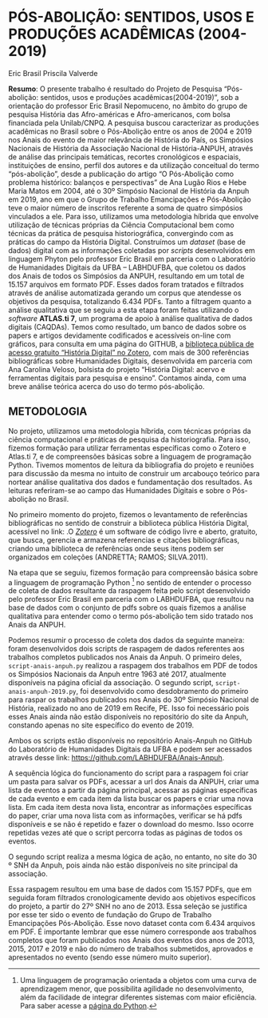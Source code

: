 # PÓS-ABOLIÇÃO: SENTIDOS, USOS E PRODUÇÕES ACADÊMICAS (2004-2019)

Eric Brasil 
Priscila Valverde

**Resumo**: O presente trabalho é resultado do Projeto de Pesquisa “Pós-abolição: sentidos, usos e produções acadêmicas(2004-2019)”, sob a orientação do professor Eric Brasil Nepomuceno, no âmbito do grupo de pesquisa História das Afro-américas e Afro-americanos, com bolsa financiada pela Unilab/CNPQ. A pesquisa buscou caracterizar as produções acadêmicas no Brasil sobre o Pós-Abolição entre os anos de 2004 e 2019 nos Anais do evento de maior relevância de História do País, os Simpósios Nacionais de História da Associação Nacional de História-ANPUH, através de análise das principais temáticas, recortes cronológicos e espaciais, instituições de ensino, perfil dos autores e da utilização conceitual do termo “pós-abolição”, desde a publicação do artigo “O Pós-Abolição como problema histórico: balanços e perspectivas” de Ana Lugão Rios e Hebe Maria Matos em 2004, até o 30º Simpósio Nacional de História da Anpuh em 2019, ano em que o Grupo de Trabalho Emancipações e Pós-Abolição teve o maior número de inscritos referente a soma de quatro simpósios vinculados a ele. Para isso, utilizamos uma metodologia híbrida que envolve utilização de técnicas próprias da Ciência Computacional bem como técnicas da prática de pesquisa historiográfica, convergindo com as práticas do campo da História Digital. Construímos um *dataset* (base de dados) digital com as informações coletadas por *scripts* desenvolvidos em linguagem Phyton pelo professor Eric Brasil em parceria com o Laboratório de Humanidades Digitais da UFBA – LABHDUFBA, que coletou os dados dos Anais de todos os Simpósios da ANPUH, resultando em um total de 15.157 arquivos em formato PDF. Esses dados foram tratados e filtrados através de análise automatizada gerando um corpus que atendesse os objetivos da pesquisa, totalizando 6.434 PDFs. Tanto a filtragem quanto a análise qualitativa que se seguiu a esta etapa foram feitas utilizando o *software* **ATLAS.ti 7**, um programa de apoio à análise qualitativa de dados digitais (CAQDAs). Temos como resultado, um banco de dados sobre os papers e artigos devidamente codificados e acessíveis on-line com gráficos, para consulta em uma página do GITHUB, a [biblioteca pública de acesso gratuito “História Digital” no Zotero](https://www.zotero.org/groups/2216280/histria_digital/library), com mais de 300 referências bibliográficas sobre Humanidades Digitais, desenvolvida em parceria com Ana Carolina Veloso, bolsista do projeto “História Digital: acervo e ferramentas digitais para pesquisa e ensino”. Contamos ainda, com uma breve análise teórica acerca do uso do termo pós-abolição.

## METODOLOGIA

No projeto, utilizamos uma metodologia híbrida, com técnicas próprias da ciência computacional e práticas de pesquisa da historiografia. Para isso, fizemos formação para utilizar ferramentas específicas como o Zotero e Atlas.ti 7, e de compreensões básicas sobre a linguagem de programação Python. Tivemos momentos de leitura da bibliografia do projeto e reuniões para discussão da mesma no intuito de construir um arcabouço teórico para nortear análise qualitativa dos dados e fundamentação dos resultados. As leituras referiram-se ao campo das Humanidades Digitais e sobre o Pós-abolição no Brasil.

No primeiro momento do projeto, fizemos o levantamento de referências bibliográficas no sentido de construir a biblioteca pública História Digital, acessível no link: .O [*Zotero*](https://www.zotero.org/) é um software de código livre e aberto, gratuito, que busca, gerencia e armazena referencias e citações bibliográficas, criando uma biblioteca de referências onde seus itens podem ser organizados em coleções (ANDRETTA; RAMOS; SILVA.2011). 

Na etapa que se seguiu, fizemos formação para compreensão básica sobre a linguagem de programação Python [^1] no sentido de entender o processo de coleta de dados resultante da raspagem feita pelo script desenvolvido pelo professor Eric Brasil em parceria com o LABHDUFBA, que resultou na base de dados com o conjunto de pdfs sobre os quais fizemos a análise qualitativa para entender como o termo pós-abolição tem sido tratado nos Anais da ANPUH.

[^1]: Uma linguagem de programação orientada a objetos com uma curva de aprendizagem menor, que possibilita agilidade no desenvolvimento, além da facilidade de integrar diferentes sistemas com maior eficiência. Para saber acesse a [página do Python](https://www.python.org/).

Podemos resumir o processo de coleta dos dados da seguinte maneira: foram desenvolvidos dois scripts de raspagem de dados referentes aos trabalhos completos publicados nos Anais da Anpuh. O primeiro deles, `script-anais-anpuh.py` realizou a raspagem dos trabalhos em PDF de todos os Simpósios Nacionais da Anpuh entre 1963 até 2017, atualmente disponíveis na página oficial da associação. O segundo script, `script-anais-anpuh-2019.py`, foi desenvolvido como desdobramento do primeiro para raspar os trabalhos publicados nos Anais do 30º Simpósio Nacional de História, realizado no ano de 2019 em Recife, PE. Isso foi necessário pois esses Anais ainda não estão disponíveis no repositório do site da Anpuh, constando apenas no site específico do evento de 2019.

Ambos os scripts estão disponíveis no repositório Anais-Anpuh no GitHub do Laboratório de Humanidades Digitais da UFBA e podem ser acessados através desse link: https://github.com/LABHDUFBA/Anais-Anpuh.

A sequência lógica do funcionamento do script para a raspagem foi criar um pasta para salvar os PDFs, acessar a url dos Anais da ANPUH, criar uma lista de eventos a partir da página principal, acessar as páginas específicas de cada evento e em cada item da lista buscar os papers e criar uma nova lista. Em cada item desta nova lista, encontrar as informações específicas do paper, criar uma nova lista com as informações, verificar se há pdfs disponíveis e se não é repetido e fazer o download do mesmo. Isso ocorre repetidas vezes até que o script percorra todas as páginas de todos os eventos.

O segundo script realiza a mesma lógica de ação, no entanto, no site do 30 º SNH da Anpuh, pois ainda não estão disponíveis no site principal da associação.

Essa raspagem resultou em uma base de dados com 15.157 PDFs, que em seguida foram filtrados cronologicamente devido aos objetivos específicos do projeto, a partir do 27º SNH no ano de 2013. Essa seleção se justifica por esse ter sido o evento de fundação do Grupo de Trabalho Emancipações Pós-Abolição. Esse novo dataset conta com 6.434 arquivos em PDF. É importante lembrar que esse número corresponde aos trabalhos completos que foram publicados nos Anais dos eventos dos anos de 2013, 2015, 2017 e 2019 e não do número de trabalhos submetidos, aprovados e apresentados no evento (sendo esse número muito superior).
